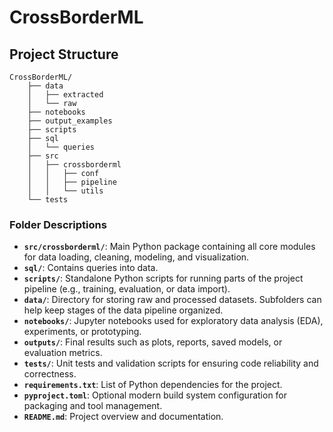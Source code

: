 # CrossBorderML

## Project Structure

```
CrossBorderML/
    ├── data
    │   ├── extracted
    │   └── raw
    ├── notebooks
    ├── output_examples
    ├── scripts
    ├── sql
    │   └── queries
    ├── src
    │   ├── crossborderml
    │   │   ├── conf
    │   │   ├── pipeline
    │   │   └── utils
    └── tests
```

###  Folder Descriptions

* **`src/crossborderml/`**: Main Python package containing all core modules for data loading, cleaning, modeling, and visualization.
* **`sql/`**: Contains queries into data.
* **`scripts/`**: Standalone Python scripts for running parts of the project pipeline (e.g., training, evaluation, or data import).
* **`data/`**: Directory for storing raw and processed datasets. Subfolders can help keep stages of the data pipeline organized.
* **`notebooks/`**: Jupyter notebooks used for exploratory data analysis (EDA), experiments, or prototyping.
* **`outputs/`**: Final results such as plots, reports, saved models, or evaluation metrics.
* **`tests/`**: Unit tests and validation scripts for ensuring code reliability and correctness.
* **`requirements.txt`**: List of Python dependencies for the project.
* **`pyproject.toml`**: Optional modern build system configuration for packaging and tool management.
* **`README.md`**: Project overview and documentation.
